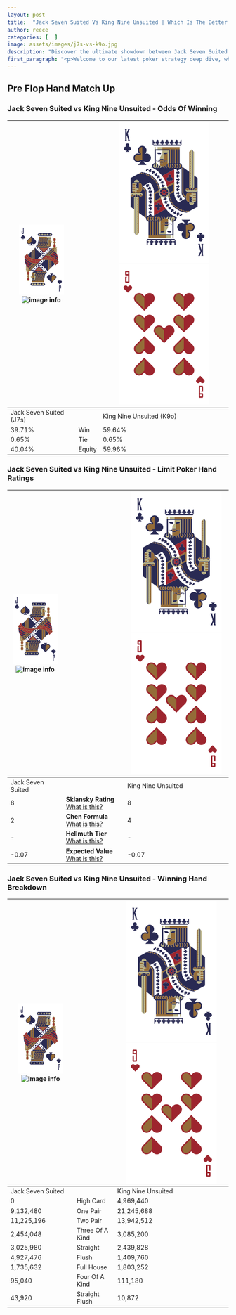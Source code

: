 ```yaml
---
layout: post
title:  "Jack Seven Suited Vs King Nine Unsuited | Which Is The Better Hand In Poker? A Complete Guide"
author: reece
categories: [  ]
image: assets/images/j7s-vs-k9o.jpg
description: "Discover the ultimate showdown between Jack Seven Suited and King Nine Unsuited in poker! Uncover the odds, strategies, and scenarios where one hand triumphs over the other. Get ready to up your poker game with this thrilling analysis."
first_paragraph: "<p>Welcome to our latest poker strategy deep dive, where we're pitting two distinct hands against each other in a high-stakes showdown: Jack Seven Suited vs King Nine Unsuited.</p><p>In the dynamic world of poker, every decision counts, and knowing which hand holds the upper hand is key to your success at the table.</p><p>In this article, we'll dissect these two hands, explore the scenarios where one dominates the other, and equip you with the knowledge to make strategic choices that can tip the odds in your favor.</p><p>Get ready to unravel the intriguing dynamics of these poker hands and elevate your game to new heights.</p>"
---
```




[comment]: # (sp0)

## Pre Flop Hand Match Up

<div class="table hand-ratings" markdown="1"> 



### Jack Seven Suited vs King Nine Unsuited - Odds Of Winning


    
| ![image info](assets/images/hand1/J.png) ![image info](assets/images/hand1/7s.png) |  | ![image info](assets/images/hand2/K.png) ![image info](assets/images/hand2/9o.png) |
| -------- | -------- | -------- |
| Jack Seven Suited (J7s) |  | King Nine Unsuited (K9o) |
| 39.71% | Win | 59.64% |
| 0.65% | Tie | 0.65% |
| 40.04% | Equity | 59.96% |




[comment]: # (sp1)



### Jack Seven Suited vs King Nine Unsuited - Limit Poker Hand Ratings


    
| ![image info](assets/images/hand1/J.png) ![image info](assets/images/hand1/7s.png) |  | ![image info](assets/images/hand2/K.png) ![image info](assets/images/hand2/9o.png) |
| -------- | -------- | -------- |
| Jack Seven Suited |  | King Nine Unsuited |
| 8 | **Sklansky Rating** [What is this?](/sklansky-rating-explained) | 8 |
| 2 | **Chen Formula** [What is this?](/chen-formula-explained) | 4 |
| - | **Hellmuth Tier** [What is this?](/Hellmuth-tier-explained) | - |
| -0.07 | **Expected Value** [What is this?](/expected-value-explained) | -0.07 |




[comment]: # (sp2)



### Jack Seven Suited vs King Nine Unsuited - Winning Hand Breakdown


    
| ![image info](assets/images/hand1/J.png) ![image info](assets/images/hand1/7s.png) |  | ![image info](assets/images/hand2/K.png) ![image info](assets/images/hand2/9o.png) |
| -------- | -------- | -------- |
| Jack Seven Suited |  | King Nine Unsuited |
| 0 | High Card | 4,969,440 |
| 9,132,480 | One Pair | 21,245,688 |
| 11,225,196 | Two Pair | 13,942,512 |
| 2,454,048 | Three Of A Kind | 3,085,200 |
| 3,025,980 | Straight | 2,439,828 |
| 4,927,476 | Flush | 1,409,760 |
| 1,735,632 | Full House | 1,803,252 |
| 95,040 | Four Of A Kind | 111,180 |
| 43,920 | Straight Flush | 10,872 |




[comment]: # (sp3)



</div>

[comment]: # (sp4)



[comment]: # (sp5)

